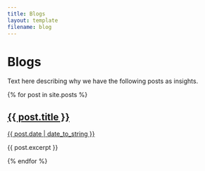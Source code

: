 ```yaml
---
title: Blogs
layout: template
filename: blog
--- 
```


# Blogs

Text here describing why we have the following posts as insights.

{% for post in site.posts %}
  <a href="{{ post.url }}">
    <h2>{{ post.title }}</h2>
    <p>{{ post.date | date_to_string }}</p>
  </a>
  <p>{{ post.excerpt }}</p>
{% endfor %}

